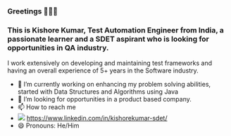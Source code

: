 ### Greetings 👋👋👋 
### This is Kishore Kumar, Test Automation Engineer from India, a passionate learner and a SDET aspirant who is looking for opportunities in QA industry.
I work extensively on developing and maintaining test frameworks and having an overall experience of 5+ years in the Software industry.

- 🔭 I’m currently working on enhancing my problem solving abilities, started with Data Structures and Algorithms using Java
- 👯 I’m looking for opportunities in a product based company.
- 📫 How to reach me 
-    <img src="https://img.icons8.com/ios-filled/50/000000/linkedin.png"/> https://www.linkedin.com/in/kishorekumar-sdet/
- 😄 Pronouns: He/Him


<!--
**kishorethiru10/kishorethiru10** is a ✨ _special_ ✨ repository because its `README.md` (this file) appears on your GitHub profile.

Here are some ideas to get you started:

- 🔭 I’m currently working on ...
- 🌱 I’m currently learning ...
- 👯 I’m looking to collaborate on ...
- 🤔 I’m looking for help with ...
- 💬 Ask me about ...
- 📫 How to reach me: ...
- 😄 Pronouns: ...
- ⚡ Fun fact: ...
-->

